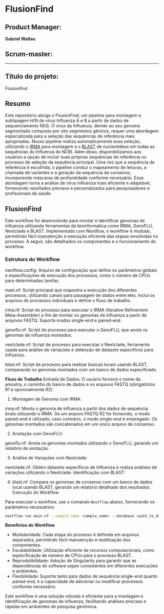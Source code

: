 # FlusionFind

## Product Manager:

**Gabriel Wallau**

## Scrum-master:

****

## Título do projeto:

Flusionfind

## Resumo

Este repositório abriga o FlusionFind, um pipeline para montagem e subtipagem H/N de vírus Influenza A e B a partir de dados de sequenciamento NGS. O vírus da Influenza, devido ao seu genoma segmentado composto por oito segmentos gênicos, requer uma abordagem especializada para a seleção das sequências de referência mais apropriadas. Nosso pipeline realiza automaticamente essa seleção, utilizando o [IRMA](https://wonder.cdc.gov/amd/flu/irma/) para montagem e o [BLAST](https://blast.ncbi.nlm.nih.gov/Blast.cgi) de nucleotídeos em todas as sequências do Influenza do NCBI. Além disso, disponibilizamos aos usuários a opção de incluir suas próprias sequências de referência no processo de seleção da sequência principal. Uma vez que a sequência de referência é escolhida, o pipeline conduz o mapeamento de leituras, a chamada de variantes e a geração da sequência de consenso, incorporando máscaras de profundidade conforme necessário. Essa abordagem torna a análise de vírus Influenza mais eficiente e adaptável, fornecendo resultados precisos e personalizados para pesquisadores e profissionais de saúde.

## FlusionFind

Este workflow foi desenvolvido para montar e identificar genomas de influenza utilizando ferramentas de bioinformática como IRMA, GenoFLU, Nextclade e BLAST. Implementado com Nextflow, o workflow é modular, permitindo fácil manutenção e execução eficiente das etapas envolvidas no processo. A seguir, são detalhados os componentes e o funcionamento do workflow.

### Estrutura do Workflow

nextflow.config: Arquivo de configuração que define os parâmetros globais e especificações de execução dos processos, como o número de CPUs para determinadas tarefas.

main.nf: Script principal que orquestra a execução dos diferentes processos, utilizando canais para passagem de dados entre eles. Inclui os arquivos de processos individuais e define o fluxo de trabalho.

irma.nf: Script de processo para executar o IRMA (Iterative Refinement Meta-Assembler) a fim de montar os genomas de influenza a partir de arquivos FASTQ. Suporta modos single-end e paired-end.

genoflu.nf: Script de processo para executar o GenoFLU, que anota os genomas de influenza montados.

nextclade.nf: Script de processo para executar o Nextclade, ferramenta usada para análise de variações e obtenção de datasets específicos para Influenza.

blast.nf: Script de processo para realizar buscas locais usando BLAST, comparando os genomas montados com um banco de dados especificado.

**Fluxo de Trabalho**
Entrada de Dados: O usuário fornece o nome da amostra, o caminho do banco de dados e os arquivos FASTQ (obrigatórios R1 e opcionalmente R2).

1. Montagem de Genoma com IRMA:

irma.nf: Monta o genoma de influenza a partir dos dados de sequência bruta utilizando o IRMA. Se um arquivo FASTQ R2 for fornecido, o modo paired-end é utilizado; caso contrário, o modo single-end é empregado.
Os genomas montados são concatenados em um único arquivo de consenso.

2. Anotação com GenoFLU:

genoflu.nf: Anota os genomas montados utilizando o GenoFLU, gerando um relatório de anotação.

3. Análise de Variações com Nextclade:

nextclade.nf: Obtém datasets específicos de Influenza e realiza análises de variações utilizando o Nextclade.
Identificação com BLAST:

4. blast.nf: Compara os genomas de consenso com um banco de dados local usando BLAST, gerando um relatório detalhado dos resultados.
Execução do Workflow

Para executar o workflow, use o comando `Nextflow` abaixo, fornecendo os parâmetros necessários:

```bash 
nextflow run main.nf --sample_name <sample_name> --database <path_to_database> --fastq_r1 <path_to_fastq_R1> [--fastq_r2 <path_to_fastq_R2>]
```

**Benefícios do Workflow** 
- Modularidade: Cada etapa do processo é definida em arquivos separados, permitindo fácil manutenção e reutilização dos componentes.
- Escalabilidade: Utilização eficiente de recursos computacionais, como especificação de número de CPUs para o processo BLAST.
- Reprodutibilidade: Adoção de Singularity para garantir que as dependências de software sejam consistentes em diferentes execuções e ambientes.
- Flexibilidade: Suporte tanto para dados de sequência single-end quanto paired-end, e a capacidade de adicionar ou modificar processos conforme necessário.

Este workflow é uma solução robusta e eficiente para a montagem e identificação de genomas de influenza, facilitando análises precisas e rápidas em ambientes de pesquisa genômica.
